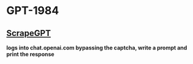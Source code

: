 
# GPT-1984
 
 
## [ScrapeGPT](https://github.com/0ut0flin3/GPT-1984/tree/main/ScrapeGPT)
**logs into chat.openai.com bypassing the captcha, write a prompt and print the response**



